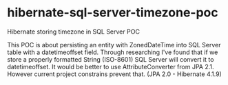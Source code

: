 # hibernate-sql-server-timezone-poc
Hibernate storing timezone in SQL Server POC

This POC is about persisting an entity with ZonedDateTime into SQL Server table with a datetimeoffset field. Through researching I've found that if we store a properly formatted String (ISO-8601) SQL Server will convert it to datetimeoffset.
It would be better to use AttributeConverter from JPA 2.1. However current project constrains prevent that. (JPA 2.0 - Hibernate 4.1.9)
